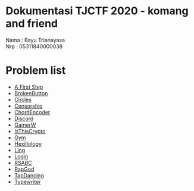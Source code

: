 # Dokumentasi TJCTF 2020 - komang and friend
Nama    : Bayu Trianayasa   
Nrp     : 05311840000038

# Problem list 

- [A First Step](./A-First-Step/README.md)   
- [BrokenButton](./BrokenButton/README.md) 
- [Circles](./Circles/README.md) 
- [Censorship](./Censorship/README.md) 
- [ChordEncoder](./ChordEncoder/README.md)
- [Discord](./Discord/README.md)
- [GamerW](./GamerW/README.md) 
- [IsThisCrypto](./IsThisCrypto/README.md) 
- [Gym](./Gym/README.md)
- [Hexillology](./Hexillology/README.md) 
- [Ling](./Ling/README.md) 
- [Login](./Login/README.md) 
- [RSABC](./RSABC/README.md)
- [RapGod](./RapGod/README.md) 
- [TapDancing](./TapDancing/README.md)
- [Typewriter](./Typewriter/README.md)